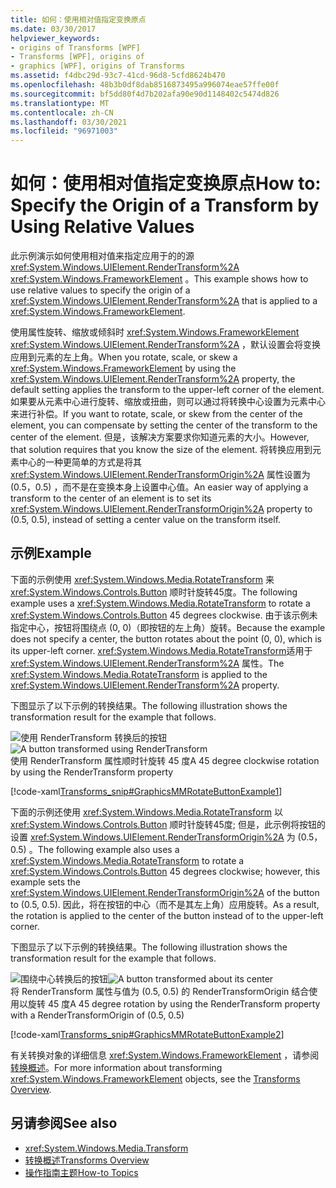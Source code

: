 ```yaml
---
title: 如何：使用相对值指定变换原点
ms.date: 03/30/2017
helpviewer_keywords:
- origins of Transforms [WPF]
- Transforms [WPF], origins of
- graphics [WPF], origins of Transforms
ms.assetid: f4dbc29d-93c7-41cd-96d8-5cfd8624b470
ms.openlocfilehash: 48b3b0df8dab8516873495a996074eae57ffe00f
ms.sourcegitcommit: bf5dd80f4d7b202afa90e90d1148402c5474d826
ms.translationtype: MT
ms.contentlocale: zh-CN
ms.lasthandoff: 03/30/2021
ms.locfileid: "96971003"
---
```

# <a name="how-to-specify-the-origin-of-a-transform-by-using-relative-values"></a><span data-ttu-id="d83b5-102">如何：使用相对值指定变换原点</span><span class="sxs-lookup"><span data-stu-id="d83b5-102">How to: Specify the Origin of a Transform by Using Relative Values</span></span>
<span data-ttu-id="d83b5-103">此示例演示如何使用相对值来指定应用于的的源 <xref:System.Windows.UIElement.RenderTransform%2A> <xref:System.Windows.FrameworkElement> 。</span><span class="sxs-lookup"><span data-stu-id="d83b5-103">This example shows how to use relative values to specify the origin of a <xref:System.Windows.UIElement.RenderTransform%2A> that is applied to a <xref:System.Windows.FrameworkElement>.</span></span>  
  
 <span data-ttu-id="d83b5-104">使用属性旋转、缩放或倾斜时 <xref:System.Windows.FrameworkElement> <xref:System.Windows.UIElement.RenderTransform%2A> ，默认设置会将变换应用到元素的左上角。</span><span class="sxs-lookup"><span data-stu-id="d83b5-104">When you rotate, scale, or skew a <xref:System.Windows.FrameworkElement> by using the <xref:System.Windows.UIElement.RenderTransform%2A> property, the default setting applies the transform to the upper-left corner of the element.</span></span> <span data-ttu-id="d83b5-105">如果要从元素中心进行旋转、缩放或扭曲，则可以通过将转换中心设置为元素中心来进行补偿。</span><span class="sxs-lookup"><span data-stu-id="d83b5-105">If you want to rotate, scale, or skew from the center of the element, you can compensate by setting the center of the transform to the center of the element.</span></span> <span data-ttu-id="d83b5-106">但是，该解决方案要求你知道元素的大小。</span><span class="sxs-lookup"><span data-stu-id="d83b5-106">However, that solution requires that you know the size of the element.</span></span> <span data-ttu-id="d83b5-107">将转换应用到元素中心的一种更简单的方式是将其 <xref:System.Windows.UIElement.RenderTransformOrigin%2A> 属性设置为 (0.5，0.5) ，而不是在变换本身上设置中心值。</span><span class="sxs-lookup"><span data-stu-id="d83b5-107">An easier way of applying a transform to the center of an element is to set its <xref:System.Windows.UIElement.RenderTransformOrigin%2A> property to (0.5, 0.5), instead of setting a center value on the transform itself.</span></span>  
  
## <a name="example"></a><span data-ttu-id="d83b5-108">示例</span><span class="sxs-lookup"><span data-stu-id="d83b5-108">Example</span></span>  
 <span data-ttu-id="d83b5-109">下面的示例使用 <xref:System.Windows.Media.RotateTransform> 来 <xref:System.Windows.Controls.Button> 顺时针旋转45度。</span><span class="sxs-lookup"><span data-stu-id="d83b5-109">The following example uses a <xref:System.Windows.Media.RotateTransform> to rotate a <xref:System.Windows.Controls.Button> 45 degrees clockwise.</span></span> <span data-ttu-id="d83b5-110">由于该示例未指定中心，按钮将围绕点 (0, 0)（即按钮的左上角）旋转。</span><span class="sxs-lookup"><span data-stu-id="d83b5-110">Because the example does not specify a center, the button rotates about the point (0, 0), which is its upper-left corner.</span></span> <span data-ttu-id="d83b5-111"><xref:System.Windows.Media.RotateTransform>适用于 <xref:System.Windows.UIElement.RenderTransform%2A> 属性。</span><span class="sxs-lookup"><span data-stu-id="d83b5-111">The <xref:System.Windows.Media.RotateTransform> is applied to the <xref:System.Windows.UIElement.RenderTransform%2A> property.</span></span>  
  
 <span data-ttu-id="d83b5-112">下图显示了以下示例的转换结果。</span><span class="sxs-lookup"><span data-stu-id="d83b5-112">The following illustration shows the transformation result for the example that follows.</span></span>  
  
 <span data-ttu-id="d83b5-113">![使用 RenderTransform 转换后的按钮](./media/graphicsmm-rendertransformwithdefaultcenter.png "graphicsmm_RenderTransformWithDefaultCenter")</span><span class="sxs-lookup"><span data-stu-id="d83b5-113">![A button transformed using RenderTransform](./media/graphicsmm-rendertransformwithdefaultcenter.png "graphicsmm_RenderTransformWithDefaultCenter")</span></span>  
<span data-ttu-id="d83b5-114">使用 RenderTransform 属性顺时针旋转 45 度</span><span class="sxs-lookup"><span data-stu-id="d83b5-114">A 45 degree clockwise rotation by using the RenderTransform property</span></span>  
  
 [!code-xaml[Transforms_snip#GraphicsMMRotateButtonExample1](~/samples/snippets/csharp/VS_Snippets_Wpf/Transforms_snip/CS/ButtonRotateTransformExample.xaml#graphicsmmrotatebuttonexample1)]  
  
 <span data-ttu-id="d83b5-115">下面的示例还使用 <xref:System.Windows.Media.RotateTransform> 以 <xref:System.Windows.Controls.Button> 顺时针旋转45度; 但是，此示例将按钮的设置 <xref:System.Windows.UIElement.RenderTransformOrigin%2A> 为 (0.5，0.5) 。</span><span class="sxs-lookup"><span data-stu-id="d83b5-115">The following example also uses a <xref:System.Windows.Media.RotateTransform> to rotate a <xref:System.Windows.Controls.Button> 45 degrees clockwise; however, this example sets the <xref:System.Windows.UIElement.RenderTransformOrigin%2A> of the button to (0.5, 0.5).</span></span> <span data-ttu-id="d83b5-116">因此，将在按钮的中心（而不是其左上角）应用旋转。</span><span class="sxs-lookup"><span data-stu-id="d83b5-116">As a result, the rotation is applied to the center of the button instead of to the upper-left corner.</span></span>  
  
 <span data-ttu-id="d83b5-117">下图显示了以下示例的转换结果。</span><span class="sxs-lookup"><span data-stu-id="d83b5-117">The following illustration shows the transformation result for the example that follows.</span></span>  
  
 <span data-ttu-id="d83b5-118">![围绕中心转换后的按钮](./media/graphicsmm-rendertransformrelativecenter.png "graphicsmm_RenderTransformRelativeCenter")</span><span class="sxs-lookup"><span data-stu-id="d83b5-118">![A button transformed about its center](./media/graphicsmm-rendertransformrelativecenter.png "graphicsmm_RenderTransformRelativeCenter")</span></span>  
<span data-ttu-id="d83b5-119">将 RenderTransform 属性与值为 (0.5, 0.5) 的 RenderTransformOrigin 结合使用以旋转 45 度</span><span class="sxs-lookup"><span data-stu-id="d83b5-119">A 45 degree rotation by using the RenderTransform property with a RenderTransformOrigin of (0.5, 0.5)</span></span>  
  
 [!code-xaml[Transforms_snip#GraphicsMMRotateButtonExample2](~/samples/snippets/csharp/VS_Snippets_Wpf/Transforms_snip/CS/ButtonRotateTransformExample.xaml#graphicsmmrotatebuttonexample2)]  
  
 <span data-ttu-id="d83b5-120">有关转换对象的详细信息 <xref:System.Windows.FrameworkElement> ，请参阅 [转换概述](transforms-overview.md)。</span><span class="sxs-lookup"><span data-stu-id="d83b5-120">For more information about transforming <xref:System.Windows.FrameworkElement> objects, see the [Transforms Overview](transforms-overview.md).</span></span>  
  
## <a name="see-also"></a><span data-ttu-id="d83b5-121">另请参阅</span><span class="sxs-lookup"><span data-stu-id="d83b5-121">See also</span></span>

- <xref:System.Windows.Media.Transform>
- [<span data-ttu-id="d83b5-122">转换概述</span><span class="sxs-lookup"><span data-stu-id="d83b5-122">Transforms Overview</span></span>](transforms-overview.md)
- [<span data-ttu-id="d83b5-123">操作指南主题</span><span class="sxs-lookup"><span data-stu-id="d83b5-123">How-to Topics</span></span>](transformations-how-to-topics.md)
